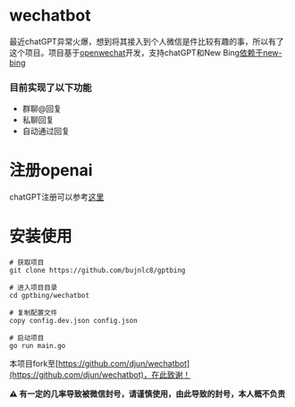 # wechatbot
最近chatGPT异常火爆，想到将其接入到个人微信是件比较有趣的事，所以有了这个项目。项目基于[openwechat](https://github.com/eatmoreapple/openwechat)开发，支持chatGPT和New Bing[依赖于new-bing](../new-bing)

### 目前实现了以下功能
 + 群聊@回复
 + 私聊回复
 + 自动通过回复
 
# 注册openai
chatGPT注册可以参考[这里](https://juejin.cn/post/7173447848292253704)

# 安装使用

```
# 获取项目
git clone https://github.com/bujnlc8/gptbing

# 进入项目目录
cd gptbing/wechatbot

# 复制配置文件
copy config.dev.json config.json

# 启动项目
go run main.go

```

本项目fork至[https://github.com/djun/wechatbot](https://github.com/djun/wechatbot)，在此致谢！

**⚠️  有一定的几率导致被微信封号，请谨慎使用，由此导致的封号，本人概不负责**
